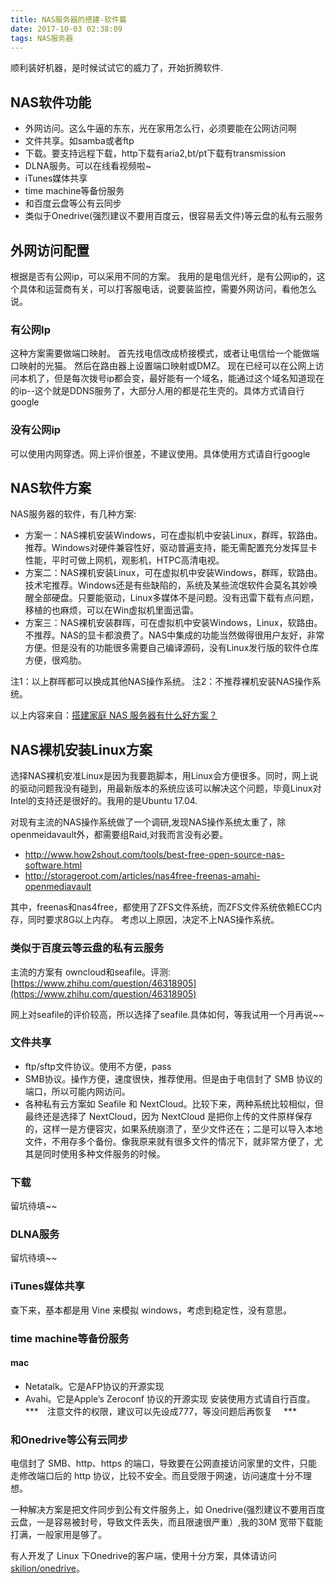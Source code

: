 ```yaml
---
title: NAS服务器的搭建-软件篇
date: 2017-10-03 02:38:09
tags: NAS服务器
---
```


顺利装好机器，是时候试试它的威力了，开始折腾软件.

## NAS软件功能
* 外网访问。这么牛逼的东东，光在家用怎么行，必须要能在公网访问啊
* 文件共享。如samba或者ftp
* 下载。要支持远程下载，http下载有aria2,bt/pt下载有transmission
* DLNA服务。可以在线看视频啦~
* iTunes媒体共享
* time machine等备份服务
* 和百度云盘等公有云同步
* 类似于Onedrive(强烈建议不要用百度云，很容易丢文件)等云盘的私有云服务

## 外网访问配置
根据是否有公网ip，可以采用不同的方案。
我用的是电信光纤，是有公网ip的，这个具体和运营商有关，可以打客服电话，说要装监控，需要外网访问，看他怎么说。
### 有公网Ip
这种方案需要做端口映射。
首先找电信改成桥接模式，或者让电信给一个能做端口映射的光猫。
然后在路由器上设置端口映射或DMZ。
现在已经可以在公网上访问本机了，但是每次拨号ip都会变，最好能有一个域名，能通过这个域名知道现在的ip--这个就是DDNS服务了，大部分人用的都是花生壳的。具体方式请自行google
### 没有公网ip
可以使用内网穿透。网上评价很差，不建议使用。具体使用方式请自行google

## NAS软件方案
NAS服务器的软件，有几种方案:

* 方案一：NAS裸机安装Windows，可在虚拟机中安装Linux，群晖，软路由。推荐。Windows对硬件兼容性好，驱动普遍支持，能无需配置充分发挥显卡性能，平时可做上网机，观影机，HTPC高清电视。
* 方案二：NAS裸机安装Linux，可在虚拟机中安装Windows，群晖，软路由。技术宅推荐。Windows还是有些缺陷的，系统及某些流氓软件会莫名其妙唤醒全部硬盘。只要能驱动，Linux多媒体不是问题。没有迅雷下载有点问题，移植的也麻烦，可以在Win虚拟机里面迅雷。
* 方案三：NAS裸机安装群晖，可在虚拟机中安装Windows，Linux，软路由。不推荐。NAS的显卡都浪费了。NAS中集成的功能当然做得很用户友好，非常方便。但是没有的功能很多需要自己编译源码，没有Linux发行版的软件仓库方便，很鸡肋。

注1：以上群晖都可以换成其他NAS操作系统。
注2：不推荐裸机安装NAS操作系统。

以上内容来自：[搭建家庭 NAS 服务器有什么好方案？](https://www.zhihu.com/question/21359049)

## NAS裸机安装Linux方案
选择NAS裸机安准Linux是因为我要跑脚本，用Linux会方便很多。同时，网上说的驱动问题我没有碰到，用最新版本的系统应该可以解决这个问题，毕竟Linux对Intel的支持还是很好的。我用的是Ubuntu 17.04.

对现有主流的NAS操作系统做了一个调研,发现NAS操作系统太重了，除openmeidavault外，都需要组Raid,对我而言没有必要。

* http://www.how2shout.com/tools/best-free-open-source-nas-software.html
* http://storageroot.com/articles/nas4free-freenas-amahi-openmediavault

其中，freenas和nas4free，都使用了ZFS文件系统，而ZFS文件系统依赖ECC内存，同时要求8G以上内存。
考虑以上原因，决定不上NAS操作系统。

### 类似于百度云等云盘的私有云服务
主流的方案有 owncloud和seafile。评测:
[https://www.zhihu.com/question/46318905](https://www.zhihu.com/question/46318905)

网上对seafile的评价较高，所以选择了seafile.具体如何，等我试用一个月再说~~

### 文件共享
* ftp/sftp文件协议。使用不方便，pass
* SMB协议。操作方便，速度很快，推荐使用。但是由于电信封了 SMB 协议的端口，所以可能内网访问。
* 各种私有云方案如 Seafile 和 NextCloud。比较下来，两种系统比较相似，但最终还是选择了 NextCloud，因为 NextCloud 是把你上传的文件原样保存的，这样一是方便容灾，如果系统崩溃了，至少文件还在；二是可以导入本地文件，不用存多个备份。像我原来就有很多文件的情况下，就非常方便了，尤其是同时使用多种文件服务的时候。

### 下载
留坑待填~~

### DLNA服务
留坑待填~~

### iTunes媒体共享
查下来，基本都是用 Vine 来模拟 windows，考虑到稳定性，没有意思。

### time machine等备份服务
#### mac
* Netatalk。它是AFP协议的开源实现
* Avahi。它是Apple’s Zeroconf 协议的开源实现
安装使用方式请自行百度。
***　注意文件的权限，建议可以先设成777，等没问题后再恢复　 ***

### 和Onedrive等公有云同步
电信封了 SMB、http、https 的端口，导致要在公网直接访问家里的文件，只能走修改端口后的 http 协议，比较不安全。而且受限于网速，访问速度十分不理想。

一种解决方案是把文件同步到公有文件服务上，如 Onedrive(强烈建议不要用百度云盘，一是容易被封号，导致文件丢失，而且限速很严重）,我的30M 宽带下载能打满，一般家用是够了。

有人开发了 Linux 下Onedrive的客户端，使用十分方案，具体请访问 [skilion/onedrive](https://github.com/skilion/onedrive)。






